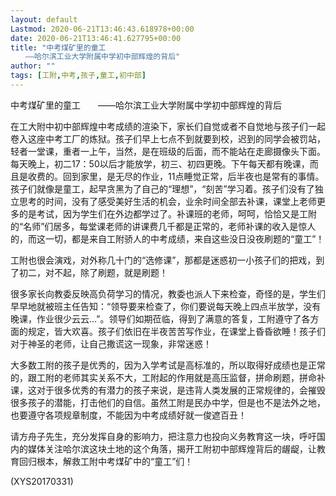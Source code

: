 ```yaml
---
layout: default
Lastmod: 2020-06-21T13:46:43.618978+00:00
date: 2020-06-21T13:46:41.627795+00:00
title: "中考煤矿里的童工
　　——哈尔滨工业大学附属中学初中部辉煌的背后"
author: ""
tags: [工附,中考,孩子,童工,初中部]
---
```


中考煤矿里的童工　　——哈尔滨工业大学附属中学初中部辉煌的背后

在工大附中初中部辉煌中考成绩的渲染下，家长们自觉或者不自觉地与孩子们一起卷入这座中考工厂的炼狱。孩子们早上七点不到就要到校，迟到的同学会被罚站，轻者一堂课，重者一上午，当然，是在班级的后面，而不能站在走廊摄像头下面。每天晚上，初二17：50以后才能放学，初三、初四更晚。下午每天都有晚课，而且是收费的。回到家里，是无尽的作业，11点睡觉正常，后半夜也是常有的事情。孩子们就像是童工，起早贪黑为了自己的“理想”，“刻苦”学习着。孩子们没有了独立思考的时间，没有了感受美好生活的机会，业余时间全部去补课，课堂上老师更多的是考试，因为学生们在外边都学过了。补课班的老师，呵呵，恰恰又是工附的“名师”们居多，每堂课老师的讲课费几千都是正常的，老师补课的收入是惊人的，而这一切，都是来自工附骄人的中考成绩，来自这些没日没夜刷题的“童工”！

工附也很会演戏，对外称几十门的“选修课”，那都是迷惑初一小孩子们的把戏，到了初二，对不起，除了刷题，就是刷题！

很多家长向教委反映高负荷学习的情况，教委也派人下来检查，奇怪的是，学生们早早地就被班主任告知：“领导要来检查了，你们要说每天晚上四点半放学，没有晚课，作业很少云云…”。领导们如期莅临，得到了满意的答复，工附遵守了各方面的规定，皆大欢喜。孩子们依旧在半夜苦苦写作业，在课堂上昏昏欲睡！孩子们对于神圣的老师，让自己撒谎这一现象，非常迷惑！

大多数工附的孩子是优秀的，因为入学考试是高标准的，所以取得好成绩也是正常的，跟工附的老师其实关系不大，工附起的作用就是高压监督，拼命刷题，拼命补课，这对于很多优秀的有潜力的孩子来说，是违背人类发展的正常规律的，会摧毁很多孩子的潜能，打击他们的自信。虽然工附是民办中学，但是也不是法外之地，也要遵守各项规章制度，不能因为中考成绩好就一俊遮百丑！

请方舟子先生，充分发挥自身的影响力，把注意力也投向义务教育这一块，呼吁国内的媒体关注哈尔滨这块土地的这个角落，揭开工附初中部辉煌背后的龌龊，让教育回归根本，解救工附中考煤矿中的“童工”们！

(XYS20170331)

